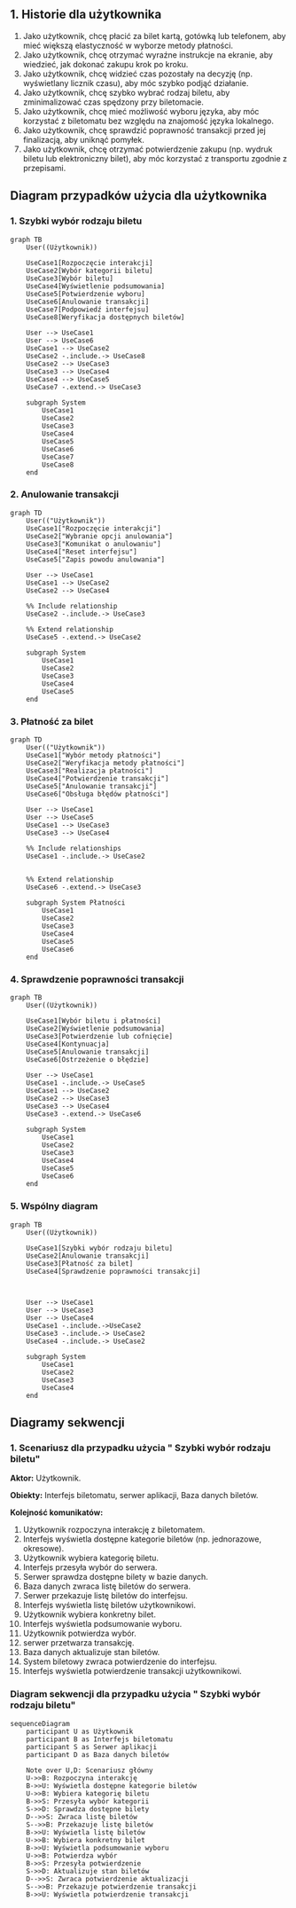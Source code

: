 ## 1. Historie dla użytkownika
1. Jako użytkownik, chcę płacić za bilet kartą, gotówką lub telefonem, aby mieć większą elastyczność w wyborze metody płatności.
2. Jako użytkownik, chcę otrzymać wyraźne instrukcje na ekranie, aby wiedzieć, jak dokonać zakupu krok po kroku.
3. Jako użytkownik, chcę widzieć czas pozostały na decyzję (np. wyświetlany licznik czasu), aby móc szybko podjąć działanie.
4. Jako użytkownik, chcę szybko wybrać rodzaj biletu, aby zminimalizować czas spędzony przy biletomacie.
5. Jako użytkownik, chcę mieć możliwość wyboru języka, aby móc korzystać z biletomatu bez względu na znajomość języka lokalnego.
6. Jako użytkownik, chcę sprawdzić poprawność transakcji przed jej finalizacją, aby uniknąć pomyłek.
7. Jako użytkownik, chcę otrzymać potwierdzenie zakupu (np. wydruk biletu lub elektroniczny bilet), aby móc korzystać z transportu zgodnie z przepisami.

## Diagram przypadków użycia dla użytkownika

### 1. Szybki wybór rodzaju biletu
```mermaid
graph TB
    User((Użytkownik))

    UseCase1[Rozpoczęcie interakcji]
    UseCase2[Wybór kategorii biletu]
    UseCase3[Wybór biletu]
    UseCase4[Wyświetlenie podsumowania]
    UseCase5[Potwierdzenie wyboru]
    UseCase6[Anulowanie transakcji]
    UseCase7[Podpowiedź interfejsu]
    UseCase8[Weryfikacja dostępnych biletów]

    User --> UseCase1
    User --> UseCase6
    UseCase1 --> UseCase2
    UseCase2 -.include.-> UseCase8
    UseCase2 --> UseCase3
    UseCase3 --> UseCase4
    UseCase4 --> UseCase5
    UseCase7 -.extend.-> UseCase3

    subgraph System
        UseCase1
        UseCase2
        UseCase3
        UseCase4
        UseCase5
        UseCase6
        UseCase7
        UseCase8
    end
```

### 2. Anulowanie transakcji
```mermaid
graph TD
    User(("Użytkownik"))
    UseCase1["Rozpoczęcie interakcji"]
    UseCase2["Wybranie opcji anulowania"]
    UseCase3["Komunikat o anulowaniu"]
    UseCase4["Reset interfejsu"]
    UseCase5["Zapis powodu anulowania"]

    User --> UseCase1
    UseCase1 --> UseCase2
    UseCase2 --> UseCase4

    %% Include relationship
    UseCase2 -.include.-> UseCase3

    %% Extend relationship
    UseCase5 -.extend.-> UseCase2

    subgraph System
        UseCase1
        UseCase2
        UseCase3
        UseCase4
        UseCase5
    end
```
### 3.  Płatność za bilet
```mermaid
graph TD
    User(("Użytkownik"))
    UseCase1["Wybór metody płatności"]
    UseCase2["Weryfikacja metody płatności"]
    UseCase3["Realizacja płatności"]
    UseCase4["Potwierdzenie transakcji"]
    UseCase5["Anulowanie transakcji"]
    UseCase6["Obsługa błędów płatności"]

    User --> UseCase1
    User --> UseCase5
    UseCase1 --> UseCase3
    UseCase3 --> UseCase4
    
    %% Include relationships
    UseCase1 -.include.-> UseCase2
    
    
    %% Extend relationship
    UseCase6 -.extend.-> UseCase3
    
    subgraph System Płatności
        UseCase1
        UseCase2
        UseCase3
        UseCase4
        UseCase5
        UseCase6
    end
```
### 4. Sprawdzenie poprawności transakcji
```mermaid
graph TB
    User((Użytkownik))

    UseCase1[Wybór biletu i płatności]
    UseCase2[Wyświetlenie podsumowania]
    UseCase3[Potwierdzenie lub cofnięcie]
    UseCase4[Kontynuacja]
    UseCase5[Anulowanie transakcji]
    UseCase6[Ostrzeżenie o błędzie]

    User --> UseCase1
    UseCase1 -.include.-> UseCase5
    UseCase1 --> UseCase2
    UseCase2 --> UseCase3
    UseCase3 --> UseCase4
    UseCase3 -.extend.-> UseCase6

    subgraph System
        UseCase1
        UseCase2
        UseCase3
        UseCase4
        UseCase5
        UseCase6
    end
```

### 5. Wspólny diagram
```mermaid
graph TB
    User((Użytkownik))

    UseCase1[Szybki wybór rodzaju biletu]
    UseCase2[Anulowanie transakcji]
    UseCase3[Płatność za bilet]
    UseCase4[Sprawdzenie poprawności transakcji]



    User --> UseCase1
    User --> UseCase3
    User --> UseCase4
    UseCase1 -.include.->UseCase2
    UseCase3 -.include.-> UseCase2
    UseCase4 -.include.-> UseCase2

    subgraph System
        UseCase1
        UseCase2
        UseCase3
        UseCase4
    end
```

## Diagramy sekwencji

### 1. Scenariusz dla przypadku użycia " Szybki wybór rodzaju biletu"

**Aktor:** Użytkownik.

**Obiekty:** Interfejs biletomatu, serwer aplikacji, Baza danych biletów.

**Kolejność komunikatów:**

  1. Użytkownik rozpoczyna interakcję z biletomatem.
  2. Interfejs wyświetla dostępne kategorie biletów (np. jednorazowe, okresowe).
  3. Użytkownik wybiera kategorię biletu.
  4. Interfejs przesyła wybór do serwera.
  5. Serwer sprawdza dostępne bilety w bazie danych.
  6. Baza danych zwraca listę biletów do serwera.
  7. Serwer przekazuje listę biletów do interfejsu.
  8. Interfejs wyświetla listę biletów użytkownikowi.
  9. Użytkownik wybiera konkretny bilet.
  10. Interfejs wyświetla podsumowanie wyboru.
  11. Użytkownik potwierdza wybór.
  12. serwer przetwarza transakcję.
  13. Baza danych aktualizuje stan biletów.
  14. System biletowy zwraca potwierdzenie do interfejsu.
  15. Interfejs wyświetla potwierdzenie transakcji użytkownikowi.


### Diagram sekwencji dla przypadku użycia " Szybki wybór rodzaju biletu"

```mermaid
sequenceDiagram
    participant U as Użytkownik
    participant B as Interfejs biletomatu
    participant S as Serwer aplikacji
    participant D as Baza danych biletów

    Note over U,D: Scenariusz główny
    U->>B: Rozpoczyna interakcję
    B->>U: Wyświetla dostępne kategorie biletów
    U->>B: Wybiera kategorię biletu
    B->>S: Przesyła wybór kategorii
    S->>D: Sprawdza dostępne bilety
    D-->>S: Zwraca listę biletów
    S-->>B: Przekazuje listę biletów
    B->>U: Wyświetla listę biletów
    U->>B: Wybiera konkretny bilet
    B->>U: Wyświetla podsumowanie wyboru
    U->>B: Potwierdza wybór
    B->>S: Przesyła potwierdzenie
    S->>D: Aktualizuje stan biletów
    D-->>S: Zwraca potwierdzenie aktualizacji
    S-->>B: Przekazuje potwierdzenie transakcji
    B->>U: Wyświetla potwierdzenie transakcji
```
